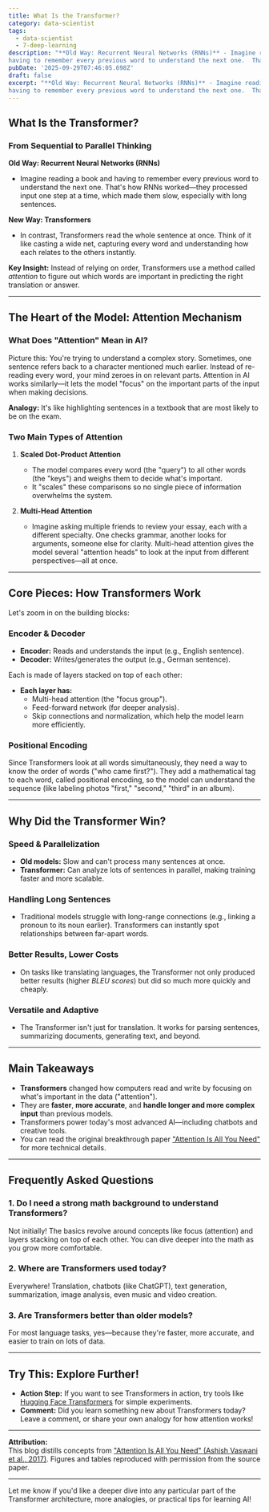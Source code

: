 ```yaml
---
title: What Is the Transformer?
category: data-scientist
tags:
  - data-scientist
  - 7-deep-learning
description: "**Old Way: Recurrent Neural Networks (RNNs)** - Imagine reading a book and
having to remember every previous word to understand the next one.  That's ..."
pubDate: '2025-09-29T07:46:05.698Z'
draft: false
excerpt: "**Old Way: Recurrent Neural Networks (RNNs)** - Imagine reading a book and
having to remember every previous word to understand the next one.  That's ..."
---
```


## What Is the Transformer?

### From Sequential to Parallel Thinking

**Old Way: Recurrent Neural Networks (RNNs)**
- Imagine reading a book and having to remember every previous word to understand the next one. That's how RNNs worked—they processed input one step at a time, which made them slow, especially with long sentences.

**New Way: Transformers**
- In contrast, Transformers read the whole sentence at once. Think of it like casting a wide net, capturing every word and understanding how each relates to the others instantly.

**Key Insight:** Instead of relying on order, Transformers use a method called *attention* to figure out which words are important in predicting the right translation or answer.

---

## The Heart of the Model: Attention Mechanism

### What Does "Attention" Mean in AI?

Picture this: You're trying to understand a complex story. Sometimes, one sentence refers back to a character mentioned much earlier. Instead of re-reading every word, your mind zeroes in on relevant parts. Attention in AI works similarly—it lets the model "focus" on the important parts of the input when making decisions.

**Analogy:** It's like highlighting sentences in a textbook that are most likely to be on the exam.

### Two Main Types of Attention

1. **Scaled Dot-Product Attention**  
   - The model compares every word (the "query") to all other words (the "keys") and weighs them to decide what's important.
   - It "scales" these comparisons so no single piece of information overwhelms the system.

2. **Multi-Head Attention**  
   - Imagine asking multiple friends to review your essay, each with a different specialty. One checks grammar, another looks for arguments, someone else for clarity. Multi-head attention gives the model several "attention heads" to look at the input from different perspectives—all at once.

---

## Core Pieces: How Transformers Work

Let's zoom in on the building blocks:

### Encoder & Decoder

- **Encoder:** Reads and understands the input (e.g., English sentence).
- **Decoder:** Writes/generates the output (e.g., German sentence).

Each is made of layers stacked on top of each other:
- **Each layer has:**
  - Multi-head attention (the "focus group").
  - Feed-forward network (for deeper analysis).
  - Skip connections and normalization, which help the model learn more efficiently.

### Positional Encoding

Since Transformers look at all words simultaneously, they need a way to know the order of words ("who came first?"). They add a mathematical tag to each word, called positional encoding, so the model can understand the sequence (like labeling photos "first," "second," "third" in an album).

---

## Why Did the Transformer Win?

### Speed & Parallelization

- **Old models:** Slow and can't process many sentences at once.
- **Transformer:** Can analyze lots of sentences in parallel, making training faster and more scalable.

### Handling Long Sentences

- Traditional models struggle with long-range connections (e.g., linking a pronoun to its noun earlier). Transformers can instantly spot relationships between far-apart words.

### Better Results, Lower Costs

- On tasks like translating languages, the Transformer not only produced better results (higher *BLEU scores*) but did so much more quickly and cheaply.

### Versatile and Adaptive

- The Transformer isn't just for translation. It works for parsing sentences, summarizing documents, generating text, and beyond.

---

## Main Takeaways

- **Transformers** changed how computers read and write by focusing on what's important in the data ("attention").
- They are **faster**, **more accurate**, and **handle longer and more complex input** than previous models.
- Transformers power today's most advanced AI—including chatbots and creative tools.
- You can read the original breakthrough paper ["Attention Is All You Need"](https://arxiv.org/pdf/1706.03762) for more technical details.

---

## Frequently Asked Questions

### 1. Do I need a strong math background to understand Transformers?
Not initially! The basics revolve around concepts like focus (attention) and layers stacking on top of each other. You can dive deeper into the math as you grow more comfortable.

### 2. Where are Transformers used today?
Everywhere! Translation, chatbots (like ChatGPT), text generation, summarization, image analysis, even music and video creation.

### 3. Are Transformers better than older models?
For most language tasks, yes—because they're faster, more accurate, and easier to train on lots of data.

---

## Try This: Explore Further!

- **Action Step:** If you want to see Transformers in action, try tools like [Hugging Face Transformers](https://huggingface.co/transformers/) for simple experiments.
- **Comment:** Did you learn something new about Transformers today? Leave a comment, or share your own analogy for how attention works!

---

**Attribution:**  
This blog distills concepts from ["Attention Is All You Need" (Ashish Vaswani et al., 2017)](https://arxiv.org/pdf/1706.03762). Figures and tables reproduced with permission from the source paper.

---

Let me know if you'd like a deeper dive into any particular part of the Transformer architecture, more analogies, or practical tips for learning AI!